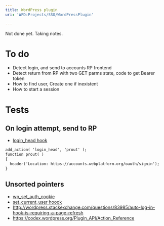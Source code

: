 ```yaml
---
title: WordPress plugin
uri: 'WPD:Projects/SSO/WordPressPlugin'

---
```

Not done yet. Taking notes.

# To do

-   Detect login, and send to accounts RP frontend
-   Detect return from RP with two GET parms state, code to get Bearer token
-   How to find user, Create one if inexistent
-   How to start a session

# Tests

## On login attempt, send to RP

-   [login\_head hook](http://adambrown.info/p/wp_hooks/hook/login_head?version=3.9&file=wp-login.php)

``` html
add_action( 'login_head', 'prout' );
function prout( )
{
  header('Location: https://accounts.webplatform.org/oauth/signin');
}
```

## Unsorted pointers

-   [wp\_set\_auth\_cookie](http://codex.wordpress.org/Function_Reference/wp_set_auth_cookie)
-   [set\_current\_user hoook](http://core.trac.wordpress.org/browser/tags/3.9.1/src/wp-includes/pluggable.php#L0)
-   <http://wordpress.stackexchange.com/questions/83985/auto-log-in-hook-is-requiring-a-page-refresh>
-   <https://codex.wordpress.org/Plugin_API/Action_Reference>
